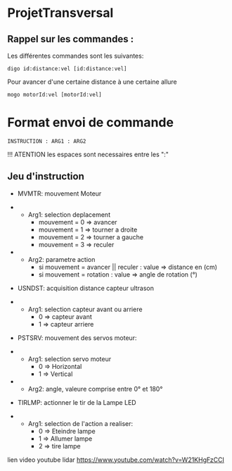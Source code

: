 # ProjetTransversal


## Rappel sur les commandes : 
Les différentes commandes sont les suivantes:
```
digo id:distance:vel [id:distance:vel] 
```
Pour avancer d'une certaine distance à une certaine allure
```
mogo motorId:vel [motorId:vel]
```


# Format envoi de commande 

``INSTRUCTION : ARG1 : ARG2``

!!! ATENTION les espaces sont necessaires entre les ":"
## Jeu d'instruction 

- MVMTR: mouvement Moteur 
- - Arg1: selection deplacement 
    *  mouvement = 0 => avancer
    * mouvement = 1 => tourner a droite
    * mouvement = 2 => tourner a gauche
    * mouvement = 3 => reculer

- - Arg2: parametre action
    * si mouvement = avancer || reculer : value  => distance en (cm)
    * si mouvement = rotation : value => angle de rotation (°)

- USNDST: acquisition distance capteur ultrason
- - Arg1: selection capteur avant ou arriere
	 * 0 => capteur avant
	 * 1 => capteur arriere

- PSTSRV: mouvement des servos moteur:
- - Arg1: selection servo moteur
    *  0 => Horizontal
    *  1 => Vertical

- - Arg2: angle, valeure comprise entre 0° et 180°

- TIRLMP: actionner le tir de la Lampe LED
- - Arg1: selection de l'action a realiser:
    * 0 => Eteindre lampe
    * 1 => Allumer lampe
    * 2 => tire lampe



lien video youtube lidar https://www.youtube.com/watch?v=W21KHgFzCCI 